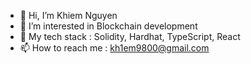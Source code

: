 - 👋 Hi, I’m Khiem Nguyen
- 👀 I’m interested in Blockchain development
- 🌱 My tech stack : Solidity, Hardhat, TypeScript, React
- 📫 How to reach me : kh1em9800@gmail.com

<!---
kh1em98/kh1em98 is a ✨ special ✨ repository because its `README.md` (this file) appears on your GitHub profile.
You can click the Preview link to take a look at your changes.
--->
